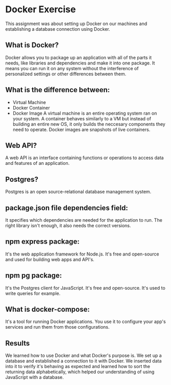 # Docker Exercise
This assignment was about setting up Docker on our machines and establishing a database connection using Docker. 

## What is Docker?
Docker allows you to package up an application with all of the parts it needs, like libraries and dependencies and make it into one package. It means you can run it on any system without the interference of personalized settings or other differences between them.

## What is the difference between:
* Virtual Machine
* Docker Container
* Docker Image
A virtual machine is an entire operating system ran on your system. A container behaves similarly to a VM but instead of building an entire new OS, it only builds the neccesary components they need to operate. Docker images are snapshots of live containers. 

## Web API?
A web API is an interface containing functions or operations to access data and features of an application. 

## Postgres?
Postgres is an open source-relational database management system.

## package.json file dependencies field:
It specifies which dependencies are needed for the application to run. The right library isn't enough, it also needs the correct versions. 

## npm express package:
It's the web application framework for Node.js. It's free and open-source and used for building web apps and API's.

## npm pg package:
It's the Postgres client for JavaScript. It's free and open-source. It's used to write queries for example.

## What is docker-compose:
It's a tool for running Docker applications. You use it to configure your app's services and run them from those configurations. 

## Results
We learned how to use Docker and what Docker's purpose is. We set up a database and established a connection to it with Docker. We inserted data into it to verify it's behaving as expected and learned how to sort the returning data alphabetically, which helped our understanding of using JavaScript with a database. 